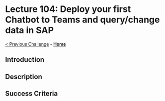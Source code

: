 # Lecture 104: Deploy your first Chatbot to Teams and query/change data in SAP

[< Previous Challenge](./104-chatbot-deploy.md) - **[Home](../README.md)**

## Introduction

## Description

## Success Criteria
